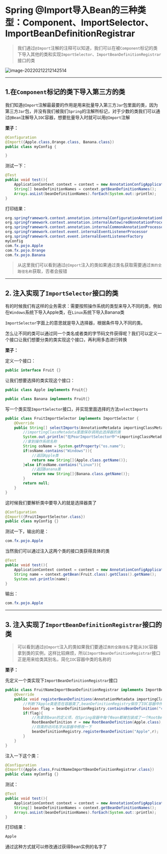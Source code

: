 # Spring @Import导入Bean的三种类型：Component、ImportSelector、ImportBeanDefinitionRegistrar

>我们通过`@Import`注解的注释可以知道，我们可以在被`Component`标记的类下导入其他的类和实现`ImportSelector`、`ImportBeanDefinitionRegistrar`接口的类

![image-20220212212142514](https://cdn.fengxianhub.top/resources-master/202202122313379.png)

<hr>

## 1.在`Component`标记的类下导入第三方的类

我们知道`@Import`注解最最要的作用是用来批量导入第三方`Jar`包里面的类，因为第三方`Jar`包，并没有我们被我们`Spring`的注解所标记，对于少数的类我们可以通过`@Bean`注解导入`IOC`容器，想要批量导入时就可以用`@Import`注解

**栗子：**

```java
@Configuration
@Import({Apple.class,Orange.class, Banana.class})
public class myConfig {

}
```

测试一下：

```java
@Test
public void test(){
    ApplicationContext context = context = new AnnotationConfigApplicationContext(myConfig.class);
    String[] beanDefinitionNames = context.getBeanDefinitionNames();
    Arrays.asList(beanDefinitionNames).forEach(System.out::println);
}
```

打印结果：

```java
org.springframework.context.annotation.internalConfigurationAnnotationProcessor
org.springframework.context.annotation.internalAutowiredAnnotationProcessor
org.springframework.context.annotation.internalCommonAnnotationProcessor
org.springframework.context.event.internalEventListenerProcessor
org.springframework.context.event.internalEventListenerFactory
myConfig
com.fx.pojo.Apple
com.fx.pojo.Orange
com.fx.pojo.Banana
```

>从这里我们可以看到通过`@Import`注入的类如果通过类名获取需要通过`类的全路径名称`获取，否者会报错

<hr>

## 2. 注入实现了`ImportSelector`接口的类

有的时候我们有这样的业务需求：需要按照操作系统的类型来导入不同的类，例如在`Windows`系统下导入Apple类，在`Linux`系统下导入Banana类

`ImportSelector`字面上的意思就是导入选择器，根据条件导入不同的类。

怎么让不同的类可以通过同一个类名或者类的字节码文件获得呢？我们可以定义一个接口让我们想要分类的类实现这个接口，再利用多态进行转换

**栗子：**

定义一个接口：

```java
public interface Fruit {}
```

让我们想要选择的类实现这个接口：

```java
public class Apple implements Fruit{}
```

```java
public class Banana implements Fruit{}
```

写一个类实现`ImportSelector`接口，并实现里面选择的方法`selectImports`

```java
public class FruitImportSelector implements ImportSelector {
    @Override
    public String[] selectImports(AnnotationMetadata importingClassMetadata) {
        //importingClassMetadata里面保存调用此选择器的类
        System.out.println("在PearImportSelector中"+importingClassMetadata.toString());
        //拿到操作系统名称
        String osName = System.getProperty("os.name");
        if(osName.contains("Windows")){
            //返回Apple类
            return new String[]{Apple.class.getName()};
        }else if(osName.contains("Linux")){
            //返回Banana类
            return new String[]{Banana.class.getName()};
        }
        return null;
    }
}
```

这时候我们要解析类中要导入的就是选择器类了

```java
@Configuration
@Import({FruitImportSelector.class})
public class myConfig {}
```

测试一下，输出的是：

```java
com.fx.pojo.Apple
```

当然我们可以通过注入这两个类的接口类获得具体的类

```java
@Test
public void test(){
    ApplicationContext context = context = new AnnotationConfigApplicationContext(myConfig.class);
    String name = context.getBean(Fruit.class).getClass().getName();
    System.out.println(name);
}
```

输出：

```java
com.fx.pojo.Apple
```

<hr>



## 3. 注入实现了`ImportBeanDefinitionRegistrar`接口的类

>可以看到通过`@Import`注入的类如果我们要通过`类的全路径名`才能从`IOC`容器拿到类的实例，这样比较麻烦，所以`ImportBeanDefinitionRegistrar`接口正是用来给类其别名，简化`IOC`容器中类的名称的

**栗子：**

先定义一个类实现下`ImportBeanDefinitionRegistrar`接口

```java
public class FruitNameImportBeanDefinitionRegistrar implements ImportBeanDefinitionRegistrar {
    @Override
    public void registerBeanDefinitions(AnnotationMetadata importingClassMetadata, BeanDefinitionRegistry beanDefinitionRegistry) {
        //判断下Apple类是否在容器类了,beanDefinitionRegistry保存了IOC容器中所有Bean的定义项
        boolean flag = beanDefinitionRegistry.containsBeanDefinition("com.fx.pojo.Apple");
        if(flag){
            //先拿到bean的定义项，在Spring容器中每个Bean都被包装成了一个RootBeanDefinition
            RootBeanDefinition r = new RootBeanDefinition(Apple.class);
            //将类的访问名字从容器中修改一下
            beanDefinitionRegistry.registerBeanDefinition("Apple",r);
        }
    }
}
```

注入一下这个类：

```java
@Configuration
@Import({Apple.class,FruitNameImportBeanDefinitionRegistrar.class})
public class myConfig {}
```

测试：

```java
@Test
public void test(){
    ApplicationContext context = context = new AnnotationConfigApplicationContext(myConfig.class);
    String[] beanDefinitionNames = context.getBeanDefinitionNames();
    Arrays.asList(beanDefinitionNames).forEach(System.out::println);
}
```

打印结果：

```java
Apple
```

通过这种方式就可以修改通过获得Bean实例的名字了



